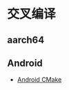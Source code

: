 
# 交叉编译

## aarch64

## Android

* [Android CMake](https://developer.android.google.cn/ndk/guides/cmake#command-line_2)